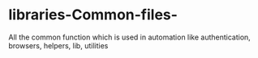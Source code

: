 # libraries-Common-files-
All the common function which is used in automation like authentication, browsers, helpers, lib, utilities
